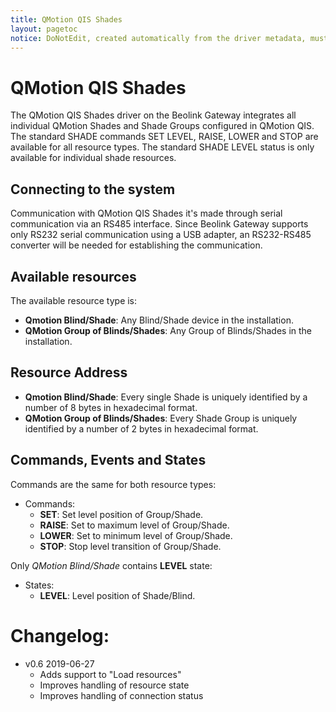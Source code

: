 ```yaml
---
title: QMotion QIS Shades
layout: pagetoc
notice: DoNotEdit, created automatically from the driver metadata, must be updated on the driver itself
---
```

QMotion QIS Shades
=======================
The QMotion QIS Shades driver on the Beolink Gateway integrates all individual QMotion Shades and Shade Groups configured in QMotion QIS. 
The standard SHADE commands SET LEVEL, RAISE, LOWER and STOP are available for all resource types. 
The standard SHADE LEVEL status is only available for individual shade resources. 

Connecting to the system
-------------------------
Communication with QMotion QIS Shades it's made through serial communication via an RS485 interface. Since Beolink Gateway supports only RS232 serial communication using a USB adapter, an RS232-RS485 converter will be needed for establishing the communication.


Available resources
--------------------------------
The available resource type is:
* **Qmotion Blind/Shade**: Any Blind/Shade device in the installation.
* **QMotion Group of Blinds/Shades**: Any Group of Blinds/Shades in the installation.

Resource Address
-------------------
* **Qmotion Blind/Shade**: Every single Shade is uniquely identified by a number of 8 bytes in hexadecimal format. 
* **QMotion Group of Blinds/Shades**: Every Shade Group is uniquely identified by a number of 2 bytes in hexadecimal format.

Commands, Events and States
-------------------------------
Commands are the same for both resource types:
* Commands:
  - **SET**: Set level position of Group/Shade.
  - **RAISE**: Set to maximum level of Group/Shade.
  - **LOWER**: Set to minimum level of Group/Shade.
  - **STOP**: Stop level transition of Group/Shade.

Only *QMotion Blind/Shade* contains **LEVEL** state:
* States:
  - **LEVEL**: Level position of Shade/Blind.

Changelog:
=========
  - v0.6 2019-06-27 
    - Adds support to "Load resources"
    - Improves handling of resource state
    - Improves handling of connection status
